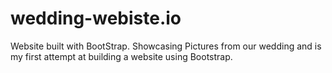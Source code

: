 # wedding-webiste.io
Website built with BootStrap. Showcasing Pictures from our wedding and is my first attempt at building a website using Bootstrap.
